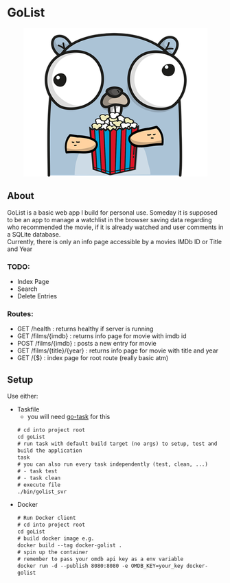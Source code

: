 # GoList
<div style="text-align:center"><img alt="gopherize.me" src="assets/gopher_small.png" /></div>

## About
GoList is a basic web app I build for personal use.
Someday it is supposed to be an app to manage a watchlist in the browser saving data regarding
who recommended the movie, if it is already watched and user comments in a SQLite database.\
Currently, there is only an info page accessible by a movies IMDb ID or Title and Year

### TODO:
  - Index Page
  - Search
  - Delete Entries

### Routes:
- GET /health : returns healthy if server is running
- GET /films/{imdb} : returns info page for movie with imdb id 
- POST /films/{imdb} : posts a new entry for movie
- GET /films/{title}/{year} : returns info page for movie with title and year
- GET /{$} : index page for root route (really basic atm)

## Setup
Use either:
- Taskfile
  - you will need [go-task](https://taskfile.dev/) for this
  ```shell
  # cd into project root
  cd goList
  # run task with default build target (no args) to setup, test and build the application
  task
  # you can also run every task independently (test, clean, ...)
  # - task test
  # - task clean
  # execute file
  ./bin/golist_svr
  ```
- Docker
  ```shell
  # Run Docker client
  # cd into project root
  cd goList
  # build docker image e.g.
  docker build --tag docker-golist .
  # spin up the container
  # remember to pass your omdb api key as a env variable
  docker run -d --publish 8080:8080 -e OMDB_KEY=your_key docker-golist
  ```
